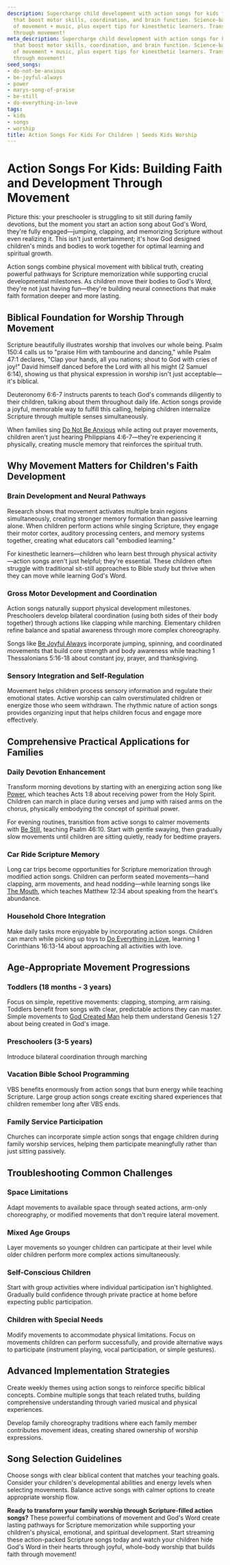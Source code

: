 ```yaml
---
description: Supercharge child development with action songs for kids for children
  that boost motor skills, coordination, and brain function. Science-backed benefits
  of movement + music, plus expert tips for kinesthetic learners. Transform learning
  through movement!
meta_description: Supercharge child development with action songs for kids for children
  that boost motor skills, coordination, and brain function. Science-backed benefits
  of movement + music, plus expert tips for kinesthetic learners. Transform learning
  through movement!
seed_songs:
- do-not-be-anxious
- be-joyful-always
- power
- marys-song-of-praise
- be-still
- do-everything-in-love
tags:
- kids
- songs
- worship
title: Action Songs For Kids For Children | Seeds Kids Worship
---
```

# Action Songs For Kids: Building Faith and Development Through Movement

Picture this: your preschooler is struggling to sit still during family devotions, but the moment you start an action song about God's Word, they're fully engaged—jumping, clapping, and memorizing Scripture without even realizing it. This isn't just entertainment; it's how God designed children's minds and bodies to work together for optimal learning and spiritual growth.

Action songs combine physical movement with biblical truth, creating powerful pathways for Scripture memorization while supporting crucial developmental milestones. As children move their bodies to God's Word, they're not just having fun—they're building neural connections that make faith formation deeper and more lasting.

## Biblical Foundation for Worship Through Movement

Scripture beautifully illustrates worship that involves our whole being. Psalm 150:4 calls us to "praise Him with tambourine and dancing," while Psalm 47:1 declares, "Clap your hands, all you nations; shout to God with cries of joy!" David himself danced before the Lord with all his might (2 Samuel 6:14), showing us that physical expression in worship isn't just acceptable—it's biblical.

Deuteronomy 6:6-7 instructs parents to teach God's commands diligently to their children, talking about them throughout daily life. Action songs provide a joyful, memorable way to fulfill this calling, helping children internalize Scripture through multiple senses simultaneously.

When families sing [Do Not Be Anxious](https://seedskidsworship.com/product/do-not-be-anxious-philippians-46-7-2/) while acting out prayer movements, children aren't just hearing Philippians 4:6-7—they're experiencing it physically, creating muscle memory that reinforces the spiritual truth.

## Why Movement Matters for Children's Faith Development

### Brain Development and Neural Pathways

Research shows that movement activates multiple brain regions simultaneously, creating stronger memory formation than passive learning alone. When children perform actions while singing Scripture, they engage their motor cortex, auditory processing centers, and memory systems together, creating what educators call "embodied learning."

For kinesthetic learners—children who learn best through physical activity—action songs aren't just helpful; they're essential. These children often struggle with traditional sit-still approaches to Bible study but thrive when they can move while learning God's Word.

### Gross Motor Development and Coordination

Action songs naturally support physical development milestones. Preschoolers develop bilateral coordination (using both sides of their body together) through actions like clapping while marching. Elementary children refine balance and spatial awareness through more complex choreography.

Songs like [Be Joyful Always](https://seedskidsworship.com/product/joyful-always-1-thessalonians-516-18/) incorporate jumping, spinning, and coordinated movements that build core strength and body awareness while teaching 1 Thessalonians 5:16-18 about constant joy, prayer, and thanksgiving.

### Sensory Integration and Self-Regulation

Movement helps children process sensory information and regulate their emotional states. Active worship can calm overstimulated children or energize those who seem withdrawn. The rhythmic nature of action songs provides organizing input that helps children focus and engage more effectively.

## Comprehensive Practical Applications for Families

### Daily Devotion Enhancement

Transform morning devotions by starting with an energizing action song like [Power](https://seedskidsworship.com/product/power-acts-18/), which teaches Acts 1:8 about receiving power from the Holy Spirit. Children can march in place during verses and jump with raised arms on the chorus, physically embodying the concept of spiritual power.

For evening routines, transition from active songs to calmer movements with [Be Still](https://seedskidsworship.com/product/seeds-of-praise-vol-3/), teaching Psalm 46:10. Start with gentle swaying, then gradually slow movements until children are sitting quietly, ready for bedtime prayers.

### Car Ride Scripture Memory

Long car trips become opportunities for Scripture memorization through modified action songs. Children can perform seated movements—hand clapping, arm movements, and head nodding—while learning songs like [The Mouth](https://seedskidsworship.com/product/the-mouth-matthew-1234-2/), which teaches Matthew 12:34 about speaking from the heart's abundance.

### Household Chore Integration

Make daily tasks more enjoyable by incorporating action songs. Children can march while picking up toys to [Do Everything in Love](https://seedskidsworship.com/product/do-everything-in-love-1-corinthians-1613-14-2/), learning 1 Corinthians 16:13-14 about approaching all activities with love.

## Age-Appropriate Movement Progressions

### Toddlers (18 months - 3 years)
Focus on simple, repetitive movements: clapping, stomping, arm raising. Toddlers benefit from songs with clear, predictable actions they can master. Simple movements to [God Created Man](https://seedskidsworship.com/product/god-created-man-genesis-127/) help them understand Genesis 1:27 about being created in God's image.

### Preschoolers (3-5 years)
Introduce bilateral coordination through marching

### Vacation Bible School Programming
VBS benefits enormously from action songs that burn energy while teaching Scripture. Large group action songs create exciting shared experiences that children remember long after VBS ends.

### Family Service Participation
Churches can incorporate simple action songs that engage children during family worship services, helping them participate meaningfully rather than just sitting passively.

## Troubleshooting Common Challenges

### Space Limitations
Adapt movements to available space through seated actions, arm-only choreography, or modified movements that don't require lateral movement.

### Mixed Age Groups
Layer movements so younger children can participate at their level while older children perform more complex actions simultaneously.

### Self-Conscious Children
Start with group activities where individual participation isn't highlighted. Gradually build confidence through private practice at home before expecting public participation.

### Children with Special Needs
Modify movements to accommodate physical limitations. Focus on movements children can perform successfully, and provide alternative ways to participate (instrument playing, vocal participation, or simple gestures).

## Advanced Implementation Strategies

Create weekly themes using action songs to reinforce specific biblical concepts. Combine multiple songs that teach related truths, building comprehensive understanding through varied musical and physical experiences.

Develop family choreography traditions where each family member contributes movement ideas, creating shared ownership of worship expressions.

## Song Selection Guidelines

Choose songs with clear biblical content that matches your teaching goals. Consider your children's developmental abilities and energy levels when selecting movements. Balance active songs with calmer options to create appropriate worship flow.

**Ready to transform your family worship through Scripture-filled action songs?** These powerful combinations of movement and God's Word create lasting pathways for Scripture memorization while supporting your children's physical, emotional, and spiritual development. Start streaming these action-packed Scripture songs today and watch your children hide God's Word in their hearts through joyful, whole-body worship that builds faith through movement!

<script type="application/ld+json">
{
  "@context": "https://schema.org",
  "@type": "Article",
  "headline": "Action Songs For Kids For Children",
  "author": {
    "@type": "Organization",
    "name": "Seeds Kids Worship"
  },
  "publisher": {
    "@type": "Organization",
    "name": "Seeds Kids Worship",
    "logo": {
      "@type": "ImageObject",
      "url": "https://seedskidsworship.com/logo.png"
    }
  },
  "datePublished": "2025-09-02T16:04:09.305809",
  "dateModified": "2025-09-02T16:04:09.305829",
  "description": "Supercharge child development with action songs for kids for children that boost motor skills, coordination, and brain function. Science-backed benefits of move",
  "mainEntityOfPage": {
    "@type": "WebPage",
    "@id": "https://seedskidsworship.com/activities/action-songs-for-kids-for-children/"
  }
}
</script>

<script type="application/ld+json">
{
  "@context": "https://schema.org",
  "@type": "Product",
  "name": "Do Not Be Anxious",
  "description": "One of Seeds Family Worship's all-time favorites teaching children to pray instead of worry. Features retro video game aesthetics and word-for-word Philippians 4:6-7 about God's peace.",
  "url": "https://seedskidsworship.com/product/do-not-be-anxious-philippians-46-7-2/",
  "brand": {
    "@type": "Brand",
    "name": "Seeds Kids Worship"
  },
  "category": "Children's Christian Music",
  "album": "Seeds of Courage"
}
</script>

<script type="application/ld+json">
{
  "@context": "https://schema.org",
  "@type": "Product",
  "name": "Be Joyful Always",
  "description": "Upbeat anthem reminding children to be joyful always, pray continually, and give thanks in all circumstances",
  "url": "https://seedskidsworship.com/product/joyful-always-1-thessalonians-516-18/",
  "brand": {
    "@type": "Brand",
    "name": "Seeds Kids Worship"
  },
  "category": "Children's Christian Music",
  "album": "Seeds of Purpose"
}
</script>

<script type="application/ld+json">
{
  "@context": "https://schema.org",
  "@type": "Product",
  "name": "Power",
  "description": "Energetic song about receiving power from the Holy Spirit to be witnesses from Acts 1:8",
  "url": "https://seedskidsworship.com/product/power-acts-18/",
  "brand": {
    "@type": "Brand",
    "name": "Seeds Kids Worship"
  },
  "category": "Children's Christian Music",
  "album": "Power"
}
</script>

<script type="application/
